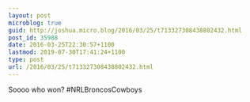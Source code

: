 ```yaml
---
layout: post
microblog: true
guid: http://joshua.micro.blog/2016/03/25/t713327308438802432.html
post_id: 35988
date: 2016-03-25T22:30:57+1100
lastmod: 2019-07-30T17:41:24+1100
type: post
url: /2016/03/25/t713327308438802432.html
---
```

Soooo who won? #NRLBroncosCowboys
